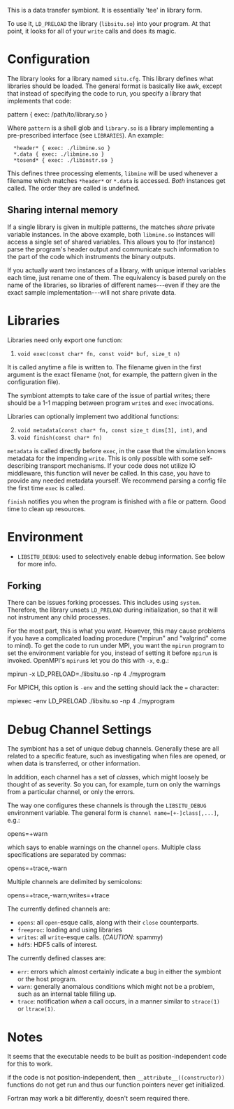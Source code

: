 This is a data transfer symbiont.  It is essentially 'tee' in library form.

To use it, `LD_PRELOAD` the library (`libsitu.so`) into your program.  At that
point, it looks for all of your `write` calls and does its magic.

Configuration
=============

The library looks for a library named `situ.cfg`.  This library defines
what libraries should be loaded.  The general format is basically like
awk, except that instead of specifying the code to run, you specify a
library that implements that code:

  pattern { exec: /path/to/library.so }

Where `pattern` is a shell glob and `library.so` is a library
implementing a pre-prescribed interface (see `LIBRARIES`).  An example:

```
  *header* { exec: ./libmine.so }
  *.data { exec: ./libmine.so }
  *tosend* { exec: ./libinstr.so }
```

This defines three processing elements, `libmine` will be used whenever
a filename which matches `*header*` or `*.data` is accessed.  *Both*
instances get called.  The order they are called is undefined.

Sharing internal memory
-----------------------

If a single library is given in multiple patterns, the matches *share*
private variable instances.  In the above example, both `libmine.so`
instances will access a single set of shared variables.  This allows
you to (for instance) parse the program's header output and communicate
such information to the part of the code which instruments the binary
outputs.

If you actually want two instances of a library, with unique internal
variables each time, just rename one of them.  The equivalency is
based purely on the name of the libraries, so libraries of different
names---even if they are the exact sample implementation---will not
share private data.

Libraries
=========

Libraries need only export one function:

  1. `void exec(const char* fn, const void* buf, size_t n)`

It is called anytime a file is written to.  The filename given in the
first argument is the exact filename (not, for example, the pattern
given in the configuration file).

The symbiont attempts to take care of the issue of partial writes;
there should be a 1-1 mapping between program `write`s and `exec`
invocations.

Libraries can optionally implement two additional functions:

  2. `void metadata(const char* fn, const size_t dims[3], int)`, and
  3. `void finish(const char* fn)`

`metadata` is called directly before `exec`, in the case that the
simulation knows metadata for the impending `write`.  This is only
possible with some self-describing transport mechanisms.  If your code
does not utilize IO middleware, this function will never be called.
In this case, you have to provide any needed metadata yourself.  We
recommend parsing a config file the first time `exec` is called.

`finish` notifies you when the program is finished with a file or
pattern.  Good time to clean up resources.

Environment
===========

  * `LIBSITU_DEBUG`: used to selectively enable debug information.  See
  below for more info.

Forking
-------

There can be issues forking processes.  This includes using `system`.
Therefore, the library unsets `LD_PRELOAD` during initialization, so
that it will not instrument any child processes.

For the most part, this is what you want.  However, this may cause
problems if you have a complicated loading procedure ("mpirun" and
"valgrind" come to mind).  To get the code to run under MPI, you want
the `mpirun` program to set the environment variable for you, instead
of setting it before `mpirun` is invoked.  OpenMPI's `mpirun`s let you
do this with `-x`, e.g.:

  mpirun -x LD_PRELOAD=./libsitu.so -np 4 ./myprogram

For MPICH, this option is `-env` and the setting should lack the `=`
character:

  mpiexec -env LD_PRELOAD ./libsitu.so -np 4 ./myprogram

Debug Channel Settings
======================

The symbiont has a set of unique debug channels.  Generally these are
all related to a specific feature, such as investigating when files are
opened, or when data is transferred, or other information.

In addition, each channel has a set of *class*es, which might loosely
be thought of as severity.  So you can, for example, turn on only the
warnings from a particular channel, or only the errors.

The way one configures these channels is through the
`LIBSITU_DEBUG` environment variable.  The general form is `channel
name=[+-]class[,...]`, e.g.:

  opens=+warn

which says to enable warnings on the channel `opens`.  Multiple class
specifications are separated by commas:

  opens=+trace,-warn

Multiple channels are delimited by semicolons:

  opens=+trace,-warn;writes=+trace

The currently defined channels are:

  * `opens`: all `open`-esque calls, along with their `close`
  counterparts.
  * `freeproc`: loading and using libraries
  * `writes`: all `write`-esque calls. (*CAUTION*: spammy)
  * `hdf5`: HDF5 calls of interest.

The currently defined classes are:

  * `err`: errors which almost certainly indicate a bug in either the
  symbiont or the host program.
  * `warn`: generally anomalous conditions which might not be a
  problem, such as an internal table filling up.
  * `trace`: notification *when* a call occurs, in a manner similar to
  `strace(1)` or `ltrace(1)`.

Notes
=====

It seems that the executable needs to be built as position-independent
code for this to work.

if the code is not position-independent, then
`__attribute__((constructor))` functions do not get run and thus our
function pointers never get initialized.

Fortran may work a bit differently, doesn't seem required there.
